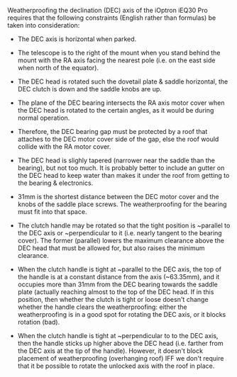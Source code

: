 Weatherproofing the declination (DEC) axis of the iOptron iEQ30 Pro
requires that the following constraints (English rather than formulas)
be taken into consideration:

* The DEC axis is horizontal when parked.

* The telescope is to the right of the mount when you stand behind the mount
  with the RA axis facing the nearest pole (i.e. on the east side when north
  of the equator).

* The DEC head is rotated such the dovetail plate & saddle horizontal, the
  DEC clutch is down and the saddle knobs are up.

* The plane of the DEC bearing intersects the RA axis motor cover when the
  DEC head is rotated to the certain angles, as it would be during normal
  operation.

* Therefore, the DEC bearing gap must be protected by a roof that attaches
  to the DEC motor cover side of the gap, else the roof would collide with
  the RA motor cover.

* The DEC head is slighly tapered (narrower near the saddle than the
  bearing), but not too much. It is probably better to include an gutter
  on the DEC head to keep water than makes it under the roof from getting
  to the bearing & electronics.

* 31mm is the shortest distance between the DEC motor cover and the knobs of
  the saddle place screws. The weatherproofing for the bearing must fit into
  that space.

* The clutch handle may be rotated so that the tight position is ~parallel to
  the DEC axis or ~perpendicular to it (i.e. nearly tangent to the bearing
  cover). The former (parallel) lowers the maximum clearance above the DEC
  head that must be allowed for, but also raises the minimum clearance. 

* When the clutch handle is tight at ~parallel to the DEC axis, the top of
  the handle is at a constant distance from the axis (~63.35mm), and it
  occupies more than 31mm from the DEC bearing towards the saddle plate
  (actually reaching almost to the top of the DEC head. If in this position,
  then whether the clutch is tight or loose doesn't change whether the handle
  clears the weatherproofing: either the weatherproofing is in a good spot for
  rotating the DEC axis, or it blocks rotation (bad).

* When the clutch handle is tight at ~perpendicular to to the DEC axis, then
  the handle sticks up higher above the DEC head (i.e. farther from the DEC
  axis at the tip of the handle). However, it doesn't block placement of
  weatherproofing (overhanging roof) IFF we don't require that it be possible
  to rotate the unlocked axis with the roof in place.

